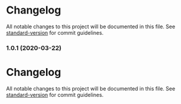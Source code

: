 # Changelog

All notable changes to this project will be documented in this file. See [standard-version](https://github.com/conventional-changelog/standard-version) for commit guidelines.

### 1.0.1 (2020-03-22)

# Changelog

All notable changes to this project will be documented in this file. See [standard-version](https://github.com/conventional-changelog/standard-version) for commit guidelines.
